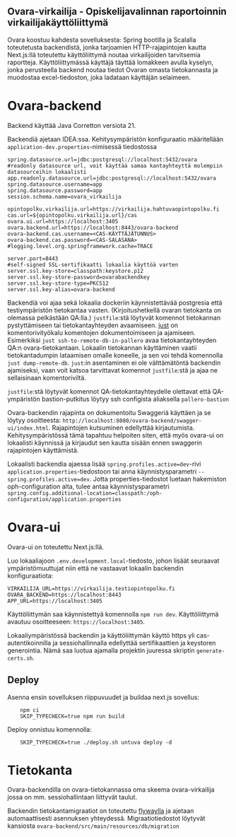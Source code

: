 ## Ovara-virkailija - Opiskelijavalinnan raportoinnin virkailijakäyttöliittymä

Ovara koostuu kahdesta sovelluksesta: Spring bootilla ja Scalalla toteutetusta backendistä,
jonka tarjoamien HTTP-rajapintojen kautta Next.js:llä toteutettu käyttöliittymä noutaa virkailijoiden tarvitsemia raportteja.
Käyttöliittymässä käyttäjä täyttää lomakkeen avulla kyselyn, jonka perusteella backend noutaa tiedot Ovaran omasta tietokannasta ja
muodostaa excel-tiedoston, joka ladataan käyttäjän selaimeen.

# Ovara-backend

Backend käyttää Java Corretton versiota 21.

Backendiä ajetaan IDEA:ssa. Kehitysympäristön konfiguraatio määritellään `application-dev.properties`-nimisessä tiedostossa
````
spring.datasource.url=jdbc:postgresql://localhost:5432/ovara
#readonly datasource url, voit käyttää samaa kantayhteyttä molempiin datasourceihin lokaalisti
app.readonly.datasource.url=jdbc:postgresql://localhost:5432/ovara
spring.datasource.username=app
spring.datasource.password=app
session.schema.name=ovara_virkailija

opintopolku.virkailija.url=https://virkailija.hahtuvaopintopolku.fi
cas.url=${opintopolku.virkailija.url}/cas
ovara.ui.url=https://localhost:3405
ovara.backend.url=https://localhost:8443/ovara-backend
ovara-backend.cas.username=<CAS-KÄYTTÄJÄTUNNUS>
ovara-backend.cas.password=<CAS-SALASANA>
#logging.level.org.springframework.cache=TRACE

server.port=8443
#self-signed SSL-sertifikaatti lokaalia käyttöä varten
server.ssl.key-store=classpath:keystore.p12
server.ssl.key-store-password=ovarabackendkey
server.ssl.key-store-type=PKCS12
server.ssl.key-alias=ovara-backend
````

Backendiä voi ajaa sekä lokaalia dockeriin käynnistettävää postgresia että testiympäristön tietokantaa vasten.
(Kirjoitushetkellä ovaran tietokanta on olemassa pelkästään QA:lla.) `justfile`:stä
löytyvät komennot tietokannan pystyttämiseen tai tietokantayhteyden avaamiseen. [just](https://github.com/casey/just) on
komentorivityökalu komentojen dokumentoimiseen ja ajamiseen. Esimerkiksi `just ssh-to-remote-db-in-pallero` avaa tietokantayhteyden
QA:n ovara-tietokantaan. Lokaalin tietokannan käyttäminen vaatii tietokantadumpin lataamisen omalle koneelle,
ja sen voi tehdä komennolla `just dump-remote-db`. `just`:in asentaminen ei ole välttämätöntä backendin ajamiseksi,
vaan voit katsoa tarvittavat komennot `justfile`:stä ja ajaa ne sellaisinaan komentoriviltä.

`justfile`:stä löytyvät komennot QA-tietokantayhteydelle olettavat että QA-ympäristön bastion-putkitus löytyy ssh configista aliaksella `pallero-bastion`

Ovara-backendin rajapinta on dokumentoitu Swaggeriä käyttäen ja se löytyy osoitteesta: `http://localhost:8080/ovara-backend/swagger-ui/index.html`.
Rajapintojen kutsuminen edellyttää kirjautumista. Kehitysympäristössä tämä tapahtuu helpoiten siten, että myös ovara-ui on
lokaalisti käynnissä ja kirjaudut sen kautta sisään ennen swaggerin rajapintojen käyttämistä.

Lokaalisti backendia ajaessa lisää `spring.profiles.active=dev`-rivi `application.properties`-tiedostoon
tai anna käynnistysparametri `--spring.profiles.active=dev`.
Jotta properties-tiedostot luetaan hakemiston oph-configuration alta, tulee antaa käynnistysparametri `spring.config.additional-location=classpath:/oph-configuration/application.properties`

# Ovara-ui

Ovara-ui on toteutettu Next.js:llä.

Luo lokaaliajoon `.env.development.local`-tiedosto, johon lisäät seuraavat ympäristömuuttujat niin että ne vastaavat lokaalin backendin konfiguraatiota:
````
VIRKAILIJA_URL=https://virkailija.testiopintopolku.fi
OVARA_BACKEND=https://localhost:8443
APP_URL=https://localhost:3405
````

Käyttöliittymän saa käynnistettyä komennolla `npm run dev`. Käyttöliittymä avautuu osoitteeseen: `https://localhost:3405`.

Lokaaliympäristössä backendin ja käyttöliittymän käyttö https yli cas-autentikoinnilla ja sessiohallinnalla edellyttää sertifikaattien ja keystoren generointia.
Nämä saa luotua ajamalla projektin juuressa skriptin `generate-certs.sh`.

## Deploy

Asenna ensin sovelluksen riippuvuudet ja buildaa next.js sovellus:
````
    npm ci
    SKIP_TYPECHECK=true npm run build
````
Deploy onnistuu komennolla:
````
    SKIP_TYPECHECK=true ./deploy.sh untuva deploy -d
````

# Tietokanta

Ovara-backendilla on ovara-tietokannassa oma skeema ovara-virkailija jossa on mm. sessiohallintaan liittyvät taulut.

Backendin tietokantamigraatiot on toteutettu [flywaylla](https://flywaydb.org/) ja ajetaan automaattisesti asennuksen
yhteydessä. Migraatiotiedostot löytyvät kansiosta `ovara-backend/src/main/resources/db/migration`
